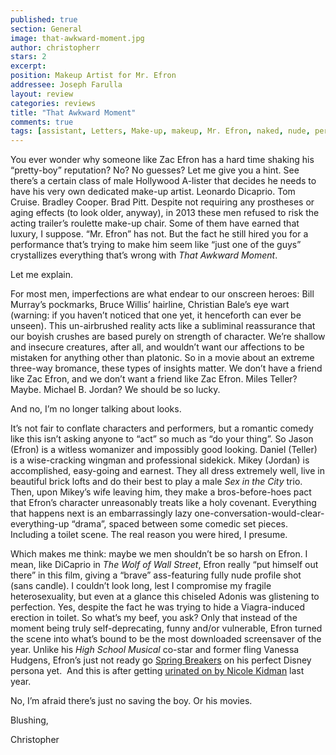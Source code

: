 ```yaml
---
published: true
section: General
image: that-awkward-moment.jpg
author: christopherr
stars: 2
excerpt: 
position: Makeup Artist for Mr. Efron
addressee: Joseph Farulla
layout: review
categories: reviews
title: "That Awkward Moment"
comments: true
tags: [assistant, Letters, Make-up, makeup, Mr. Efron, naked, nude, personal, pretty, Zac Efron]
---
```

<p class="Body">You ever wonder why someone like Zac Efron has a hard time shaking his &ldquo;pretty-boy&rdquo; reputation? No? No guesses? Let me give you a hint. See there&rsquo;s a certain class of male Hollywood A-lister that decides he needs to have his very own dedicated make-up artist. Leonardo Dicaprio. Tom Cruise. Bradley Cooper. Brad Pitt. Despite not requiring any prostheses or aging effects (to look older, anyway), in 2013 these men refused to risk the acting trailer&rsquo;s roulette make-up chair. Some of them have earned that luxury, I suppose. &ldquo;Mr. Efron&rdquo; has not. But the fact he still hired you for a performance that&rsquo;s trying to make him seem like &ldquo;just one of the guys&rdquo; crystallizes everything that&rsquo;s wrong with <em>That Awkward Moment</em>.</p>
<p class="Body">Let me explain.</p>
<p class="Body">For most men, imperfections are what endear to our onscreen heroes: Bill Murray&rsquo;s pockmarks, Bruce Willis&rsquo; hairline, Christian Bale&rsquo;s eye wart (warning: if you haven&rsquo;t noticed that one yet, it henceforth can ever be unseen). This un-airbrushed reality acts like a subliminal reassurance that our boyish crushes are based purely on strength of character. We&rsquo;re shallow and insecure creatures, after all, and wouldn&rsquo;t want our affections to be mistaken for anything other than platonic. So in a movie about an extreme three-way bromance, these types of insights matter. We don&rsquo;t have a friend like Zac Efron, and we don&rsquo;t want a friend like Zac Efron. Miles Teller? Maybe. Michael B. Jordan? We should be so lucky.</p>
<p class="Body">And no, I&rsquo;m no longer talking about looks.</p>
<p class="Body">It&rsquo;s not fair to conflate characters and performers, but a romantic comedy like this isn&rsquo;t asking anyone to &ldquo;act&rdquo; so much as &ldquo;do your thing&rdquo;. So Jason (Efron) is a witless womanizer and impossibly good looking. Daniel (Teller) is a wise-cracking wingman and professional sidekick. Mikey (Jordan) is accomplished, easy-going and earnest. They all dress extremely well, live in beautiful brick lofts and do their best to play a male <em>Sex in the City</em> trio. Then, upon Mikey&rsquo;s wife leaving him, they make a bros-before-hoes pact that Efron&rsquo;s character unreasonably treats like a holy covenant. Everything that happens next is an embarrassingly lazy one-conversation-would-clear-everything-up &ldquo;drama&rdquo;, spaced between some comedic set pieces. Including a toilet scene. The real reason you were hired, I presume.</p>
<p class="Body">Which makes me think: maybe we men shouldn&rsquo;t be so harsh on Efron. I mean, like DiCaprio in <em>The Wolf of Wall Street</em>, Efron really &ldquo;put himself out there&rdquo; in this film, giving a &ldquo;brave&rdquo; ass-featuring fully nude profile shot (sans candle). I couldn&rsquo;t look long, lest I compromise my fragile heterosexuality, but even at a glance this chiseled Adonis was glistening to perfection. Yes, despite the fact he was trying to hide a Viagra-induced erection in toilet. So what&rsquo;s my beef, you ask? Only that instead of the moment being truly self-deprecating, funny and/or vulnerable, Efron turned the scene into what&rsquo;s bound to be the most downloaded screensaver of the year. Unlike his <em>High School Musical</em> co-star and former fling Vanessa Hudgens, Efron&rsquo;s just not ready go <a href="/letters/2013/3/28/spring-breakers.html"><span class="Hyperlink0">Spring Breakers</span></a> on his perfect Disney persona yet.&nbsp; And this is after getting <a href="/letters/2012/10/26/the-paperboy.html"><span class="Hyperlink1">urinated on by Nicole Kidman</span></a> last year.</p>
<p class="Body">No, I&rsquo;m afraid there&rsquo;s just no saving the boy. Or his movies.</p>
<p class="Body">Blushing,</p>
<p>Christopher</p>